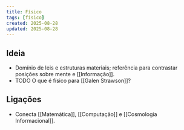 ```yaml
---
title: Físico
tags: [físico]
created: 2025-08-28
updated: 2025-08-28
---
```


## Ideia
- Domínio de leis e estruturas materiais; referência para contrastar posições sobre mente e [[Informação]].
- TODO O que é físico para [[Galen Strawson]]?

## Ligações
- Conecta [[Matemática]], [[Computação]] e [[Cosmologia Informacional]].
